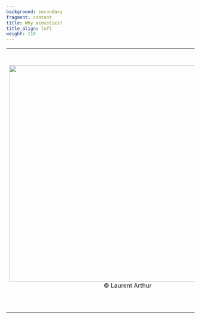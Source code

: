 ```yaml
---
background: secondary
fragment: content
title: Why acoustics?
title_align: left
weight: 110
---
```


<table>
    <tr>
    <td> 
        <img src="/images/Laurent_Arthur_DSC_5449_small.jpg" alt="" width="580px" style="padding-right:50px" align="left"/>
    <p style='text-align: center'>© Laurent Arthur</p>
    </td>
    <td style="width:500px">

Recordings of bat echolocation calls are easy to collect
- Material has become relatively cheap
- Setting up a passive recorder in the field is quick and easy
- Data process can be automated
- The process is not intrusive (no need to capture or disturb bats)

Acoustic recordings provide quality data to model spatial distribution
- Can provide true absence data for most species
- The number of bat passes/night is a proxy for population densities, which is much better than presence/absence data
    </td>
    </tr>
</table>

